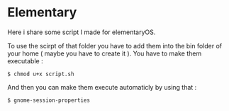 # Elementary
Here i share some script I made for elementaryOS. 


To use the scirpt of that folder you have to add them into the bin folder of your home ( maybe you have to create it ).
You have to make them executable :

```shell
$ chmod u+x script.sh
```

And then you can make them execute automaticly by using that :

```shell
$ gnome-session-properties
```
